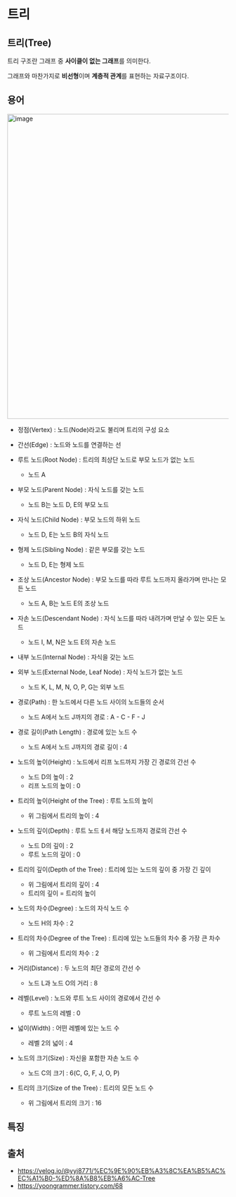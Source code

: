# 트리
## 트리(Tree)
트리 구조란 그래프 중 **사이클이 없는 그래프**를 의미한다.

그래프와 마찬가지로 **비선형**이며 **계층적 관계**를 표현하는 자료구조이다.

## 용어

<img width="692" alt="image" src="https://github.com/user-attachments/assets/8a810a85-d6a2-49bb-93cf-6ab36cf0e752" />

- 정점(Vertex) : 노드(Node)라고도 불리며 트리의 구성 요소
- 간선(Edge) : 노드와 노드를 연결하는 선
- 루트 노드(Root Node) : 트리의 최상단 노드로 부모 노드가 없는 노드
  - 노드 A
 
- 부모 노드(Parent Node) : 자식 노드를 갖는 노드
  - 노드 B는 노드 D, E의 부모 노드
 
- 자식 노드(Child Node) : 부모 노드의 하위 노드
  - 노드 D, E는 노드 B의 자식 노드
 
- 형제 노드(Sibling Node) : 같은 부모를 갖는 노드
  - 노드 D, E는 형제 노드
 
- 조상 노드(Ancestor Node) : 부모 노드를 따라 루트 노드까지 올라가며 만나는 모든 노드
  - 노드 A, B는 노드 E의 조상 노드
 
- 자손 노드(Descendant Node) : 자식 노드를 따라 내려가며 만날 수 있는 모든 노드
  - 노드 I, M, N은 노드 E의 자손 노드
 
- 내부 노드(Internal Node) : 자식을 갖는 노드
- 외부 노드(External Node, Leaf Node) : 자식 노드가 없는 노드
  - 노드 K, L, M, N, O, P, G는 외부 노드
 
- 경로(Path) : 한 노드에서 다른 노드 사이의 노드들의 순서
  - 노드 A에서 노드 J까지의 경로 : A - C - F - J
 
- 경로 길이(Path Length) : 경로에 있는 노드 수
  - 노드 A에서 노드 J까지의 경로 길이 : 4
 
- 노드의 높이(Height) : 노드에서 리프 노드까지 가장 긴 경로의 간선 수
  - 노드 D의 높이 : 2
  - 리프 노드의 높이 : 0
 
- 트리의 높이(Height of the Tree) : 루트 노드의 높이
  - 위 그림에서 트리의 높이 : 4
 
- 노드의 깊이(Depth) : 루트 노드ㅔ서 해당 노드까지 경로의 간선 수
  - 노드 D의 깊이 : 2
  - 루트 노드의 깊이 : 0
 
- 트리의 깊이(Depth of the Tree) : 트리에 있는 노드의 깊이 중 가장 긴 깊이
  - 위 그림에서 트리의 깊이 : 4
  - 트리의 깊이 = 트리의 높이
 
- 노드의 차수(Degree) : 노드의 자식 노드 수
  - 노드 H의 차수 : 2
 
- 트리의 차수(Degree of the Tree) : 트리에 있는 노드들의 차수 중 가장 큰 차수
  - 위 그림에서 트리의 차수 : 2
 
- 거리(Distance) : 두 노드의 최단 경로의 간선 수
  - 노드 L과 노드 O의 거리 : 8
 
- 레벨(Level) : 노드와 루트 노드 사이의 경로에서 간선 수
  - 루트 노드의 레벨 : 0
 
- 넓이(Width) : 어떤 레벨에 있는 노드 수
  - 레벨 2의 넓이 : 4
 
- 노드의 크기(Size) : 자신을 포함한 자손 노드 수
  - 노드 C의 크기 : 6(C, G, F, J, O, P)
 
- 트리의 크기(Size of the Tree) : 트리의 모든 노드 수
  - 위 그림에서 트리의 크기 : 16
## 특징


## 출처
- https://velog.io/@yyj8771/%EC%9E%90%EB%A3%8C%EA%B5%AC%EC%A1%B0-%ED%8A%B8%EB%A6%AC-Tree
- https://yoongrammer.tistory.com/68
